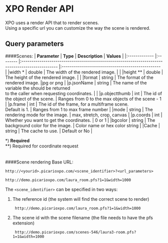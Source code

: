 # XPO Render API

XPO uses a render API that to render scenes.<br/>
Using a specific url you can customize the way the scene is rendered.

## Query parameters
####Scenes:
| **Parameter** | **Type** | **Description**                   																  | **Values** 						  				  |
|:------------- |:-------- |:------------------------------------------------------------------------------------------------ |:------------------------------------------------- |
|width *		| double   | The width of the rendered image.  																  |									 				  |
|height **      | double   | The height of the rendered image. 																  |													  |
|format         | string   | The format of the rendered image. 																  |jpg or png  						 				  |
|p.jsonName     | string   | The name of the variable the should be returned <br />to the caller when requesting coordinates. | 								  				  |
|p.objectthumb  | int      | The id of the object of the scene. 															  | Ranges from 0 to the max objects of the scene - 1 |
|p.frame        | int      | The id of the frame, for a multiframe scene. <br />Default is 1. 								  | Ranges from 1 to max frame number 				  |
|mode           | string   | The rendering mode for the image. 																  | max, stretch, crop, canvas 						  |
|p.coords       | int      | Whether you want to get the coordinates. 														  | 0 or 1 							  				  |
|bgcolor        | string   | The background color for the image. 															  | Color name or hex color string 	  				  |
|Cache          | string   | The cache to use. 																				  | Default or No 					  			  	  |

*) **Required**<br/>
**) Required for coordinate request
<br /><br /><br />
####Scene rendering
Base URL: 

	http://<yourid>.picarioxpo.com/<scene_identifier>?<url_parameters>
	
	http://demo.picarioxpo.com/laura_room.pfs?1=1&width=1000
	
The `<scene_identifier>` can be specified in two ways:

1. The reference id (the system will find the correct scene to render)
	
		http://demo.picarioxpo.com/laura_room.pfs?1=1&width=1000
	
2. The scene id with the scene filename (the file needs to have the pfs extension)

		http://demo.picarioxpo.com/scenes-546/laura3-room.pfs?1=1&width=1000
		